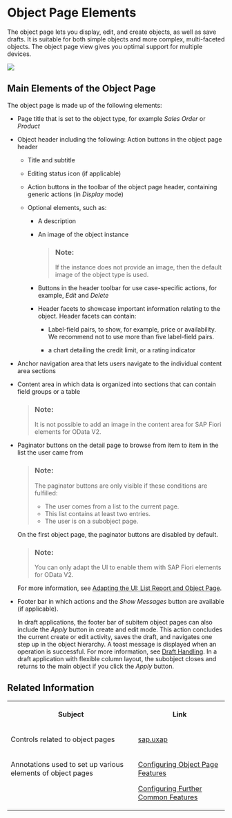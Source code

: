 <!-- loio645e27ae85d54c8cbc3f6722184a24a1 -->

# Object Page Elements

The object page lets you display, edit, and create objects, as well as save drafts. It is suitable for both simple objects and more complex, multi-faceted objects. The object page view gives you optimal support for multiple devices.



![](images/Image_Map_Object_Page_Elements_in_SAP_Fiori_Elements_V4_e14e87e.png)



<a name="loio645e27ae85d54c8cbc3f6722184a24a1__section_m13_dsz_mlb"/>

## Main Elements of the Object Page

The object page is made up of the following elements:

-   Page title that is set to the object type, for example *Sales Order* or *Product*

-   Object header including the following: Action buttons in the object page header

    -   Title and subtitle

    -   Editing status icon \(if applicable\)

    -   Action buttons in the toolbar of the object page header, containing generic actions \(in *Display* mode\)

    -   Optional elements, such as:

        -   A description

        -   An image of the object instance

            > ### Note:  
            > If the instance does not provide an image, then the default image of the object type is used.

        -   Buttons in the header toolbar for use case-specific actions, for example, *Edit* and *Delete*

        -   Header facets to showcase important information relating to the object. Header facets can contain:
            -   Label-field pairs, to show, for example, price or availability. We recommend not to use more than five label-field pairs.

            -   a chart detailing the credit limit, or a rating indicator




-   Anchor navigation area that lets users navigate to the individual content area sections

-   Content area in which data is organized into sections that can contain field groups or a table

    > ### Note:  
    > It is not possible to add an image in the content area for SAP Fiori elements for OData V2.

-   Paginator buttons on the detail page to browse from item to item in the list the user came from

    > ### Note:  
    > The paginator buttons are only visible if these conditions are fulfilled:
    > 
    > -   The user comes from a list to the current page.
    > -   This list contains at least two entries.
    > -   The user is on a subobject page.

    On the first object page, the paginator buttons are disabled by default.

    > ### Note:  
    > You can only adapt the UI to enable them with SAP Fiori elements for OData V2.

    For more information, see [Adapting the UI: List Report and Object Page](adapting-the-ui-list-report-and-object-page-0d2f1a9.md).

-   Footer bar in which actions and the *Show Messages* button are available \(if applicable\).

    In draft applications, the footer bar of subitem object pages can also include the *Apply* button in create and edit mode. This action concludes the current create or edit activity, saves the draft, and navigates one step up in the object hierarchy. A toast message is displayed when an operation is successful. For more information, see [Draft Handling](draft-handling-ed9aa41.md). In a draft application with flexible column layout, the subobject closes and returns to the main object if you click the *Apply* button.




<a name="loio645e27ae85d54c8cbc3f6722184a24a1__section_s13_dsz_mlb"/>

## Related Information


<table>
<tr>
<th valign="top">

Subject



</th>
<th valign="top">

Link



</th>
</tr>
<tr>
<td valign="top">

Controls related to object pages



</td>
<td valign="top">

 [sap.uxap](../10_More_About_Controls/sap-uxap-de71337.md) 



</td>
</tr>
<tr>
<td valign="top">

Annotations used to set up various elements of object pages



</td>
<td valign="top">

[Configuring Object Page Features](configuring-object-page-features-d26d3dd.md)

[Configuring Further Common Features](configuring-further-common-features-a4d3c46.md)



</td>
</tr>
</table>

